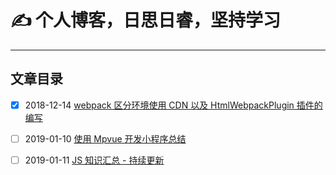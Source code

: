# ✍️ 个人博客，日思日睿，坚持学习

---

## 文章目录

- [x] 2018-12-14 [webpack 区分环境使用 CDN 以及 HtmlWebpackPlugin 插件的编写](https://github.com/zhouzhili/blog/issues/2)

- [ ] 2019-01-10 [使用 Mpvue 开发小程序总结](https://github.com/zhouzhili/blog/issues/3)

- [ ] 2019-01-11 [JS 知识汇总 - 持续更新](https://github.com/zhouzhili/blog/issues/4)
